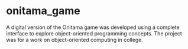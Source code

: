 # onitama_game

A digital version of the Onitama game was developed using a complete interface to explore object-oriented programming concepts. The project was for a work on object-oriented computing in college.

